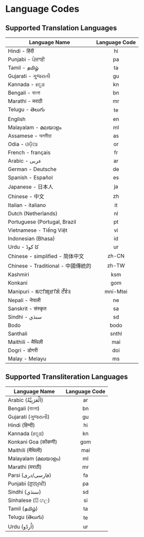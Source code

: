 # Language Codes

## Supported Translation Languages

| Language Name        | Language Code
| ------------- |:-------------:|
| Hindi - हिंदी | hi |
| Punjabi - ਪੰਜਾਬੀ | pa |
| Tamil - தமிழ் | ta |
| Gujarati - ગુજરાતી | gu |
| Kannada - ಕನ್ನಡ | kn |
| Bengali - বাংলা | bn |
| Marathi - मराठी | mr |
| Telugu - తెలుగు | te |
| English | en |
| Malayalam - മലയാളം | ml |
| Assamese - অসমীয়া | as |
| Odia - ଓଡ଼ିଆ | or |
| French - français | fr |
| Arabic - عربى | ar |
| German - Deutsche | de |
| Spanish - Español | es |
| Japanese - 日本人 | ja |
| Chinese - 中文 | zh |
| Italian - italiano | it |
| Dutch (Netherlands) | nl |
| Portuguese (Portugal, Brazil | pt |
| Vietnamese - Tiếng Việt | vi |
| Indonesian (Bhasa) | id |
| Urdu - کا کوڈ | ur |
| Chinese - simplified - 简体中文 | zh-CN |
| Chinese - Traditional - 中國傳統的 | zh-TW |
| Kashmiri | ksm |
| Konkani | gom |
| Manipuri - ꯃꯅꯤꯄꯨꯔꯤꯗꯥ ꯂꯩꯕꯥ꯫| mni-Mtei |
| Nepali - नेपाली | ne |
| Sanskrit - संस्कृत| sa |
| Sindhi - سنڌي‎ | sd |
| Bodo | bodo |
| Santhali | snthl |
| Maithili - मैथिली | mai |
| Dogri - डोगरी| doi |
| Malay - Melayu | ms |
## Supported Transliteration Languages

| Language Name        | Language Code
| ------------- |:-------------:|
| Arabic (اَلْعَرَبِيَّةُ) | ar |
| Bengali (বাংলা) | bn |
| Gujarati (ગુજરાતી) | gu |
| Hindi (हिन्दी) | hi |
| Kannada (ಕನ್ನಡ) | kn |
| Konkani Goa (कोंकणी) | gom |
| Maithili (मैथिली) | mai |
| Malayalam (മലയാളം) | ml |
| Marathi (मराठी) | mr |
| Parsi (فارسی/دری) | fa |
| Punjabi (ਗੁਰਮੁਖੀ) | pa |
| Sindhi (سنڌي‎) | sd |
| Sinhalese (සිංහල) | si |
| Tamil (தமிழ்) | ta |
| Telugu (తెలుగు) | te |
| Urdu (اُردُو) | ur |
